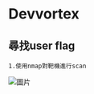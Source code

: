 Devvortex 
===
尋找user flag
---
    1.使用nmap對靶機進行scan
![圖片](https://github.com/favorite986141/jamescao/assets/125249893/38f3f73d-6a71-4df4-a9ea-7157bd29316c)
